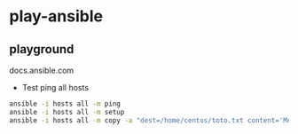 # play-ansible
## playground
docs.ansible.com
- Test ping all hosts
```sh
ansible -i hosts all -m ping
ansible -i hosts all -m setup
ansible -i hosts all -m copy -a "dest=/home/centos/toto.txt content='Mon premier fichier ansible a distance'"
```
